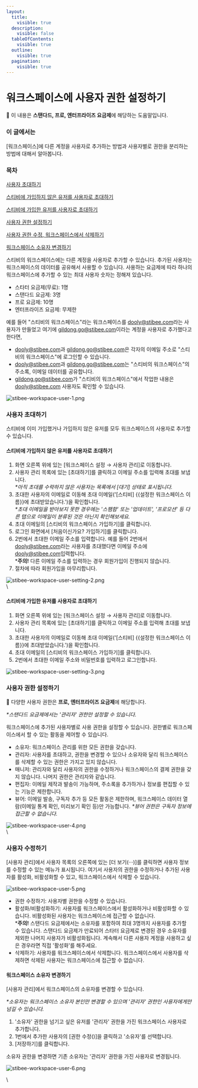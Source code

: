 ```yaml
---
layout:
  title:
    visible: true
  description:
    visible: false
  tableOfContents:
    visible: true
  outline:
    visible: true
  pagination:
    visible: true
---
```


# 워크스페이스에 사용자 권한 설정하기

💬 이 내용은 **스탠다드, 프로, 엔터프라이즈 요금제**에 해당하는 도움말입니다.

&#x20;

### 이 글에서는 <a href="#h_01h983ny812r49deeenn8vb2vp" id="h_01h983ny812r49deeenn8vb2vp"></a>

\[워크스페이스]에 다른 계정을 사용자로 추가하는 방법과 사용자별로 권한을 분리하는 방법에 대해서 알아봅니다.

&#x20;

### 목차 <a href="#h_01h983ny81wwgs7mvmjdmzeasq" id="h_01h983ny81wwgs7mvmjdmzeasq"></a>

[사용자 초대하기](https://help.stibee.com/hc/ko/articles/6462616035727-%EC%9B%8C%ED%81%AC%EC%8A%A4%ED%8E%98%EC%9D%B4%EC%8A%A4%EC%97%90-%EC%82%AC%EC%9A%A9%EC%9E%90-%EA%B6%8C%ED%95%9C-%EC%84%A4%EC%A0%95%ED%95%98%EA%B8%B0#h\_01GT1JBGHXVP77SCKGZSA1Y6KB)

[스티비에 가입하지 않은 유저를 사용자로 초대하기](https://help.stibee.com/hc/ko/articles/6462616035727-%EC%9B%8C%ED%81%AC%EC%8A%A4%ED%8E%98%EC%9D%B4%EC%8A%A4%EC%97%90-%EC%82%AC%EC%9A%A9%EC%9E%90-%EA%B6%8C%ED%95%9C-%EC%84%A4%EC%A0%95%ED%95%98%EA%B8%B0#h\_01GT1JCTMP6TB8QZJPKB6CVV15)

[스티비에 가입한 유저를 사용자로 초대하기](https://help.stibee.com/hc/ko/articles/6462616035727-%EC%9B%8C%ED%81%AC%EC%8A%A4%ED%8E%98%EC%9D%B4%EC%8A%A4%EC%97%90-%EC%82%AC%EC%9A%A9%EC%9E%90-%EA%B6%8C%ED%95%9C-%EC%84%A4%EC%A0%95%ED%95%98%EA%B8%B0#h\_01GT1JCZGRBRDC1SEJKC9447NP)

[사용자 권한 설정하기](https://help.stibee.com/hc/ko/articles/6462616035727-%EC%9B%8C%ED%81%AC%EC%8A%A4%ED%8E%98%EC%9D%B4%EC%8A%A4%EC%97%90-%EC%82%AC%EC%9A%A9%EC%9E%90-%EA%B6%8C%ED%95%9C-%EC%84%A4%EC%A0%95%ED%95%98%EA%B8%B0#h\_01GT1JD3T3S9PZMH8D6KEHT91S)

[사용자 권한 수정, 워크스페이스에서 삭제하기](https://help.stibee.com/hc/ko/articles/6462616035727-%EC%9B%8C%ED%81%AC%EC%8A%A4%ED%8E%98%EC%9D%B4%EC%8A%A4%EC%97%90-%EC%82%AC%EC%9A%A9%EC%9E%90-%EA%B6%8C%ED%95%9C-%EC%84%A4%EC%A0%95%ED%95%98%EA%B8%B0#h\_01GT1JD82H5TGY7884G3M5A0BM)

[워크스페이스 소유자 변경하기](https://help.stibee.com/hc/ko/articles/6462616035727-%EC%9B%8C%ED%81%AC%EC%8A%A4%ED%8E%98%EC%9D%B4%EC%8A%A4%EC%97%90-%EC%82%AC%EC%9A%A9%EC%9E%90-%EA%B6%8C%ED%95%9C-%EC%84%A4%EC%A0%95%ED%95%98%EA%B8%B0#h\_01GT1JDCJBGDBQTJPAMQEMNHJW)

&#x20;

스티비의 워크스페이스에는 다른 계정을 사용자로 추가할 수 있습니다. 추가된 사용자는 워크스페이스의 데이터를 공유해서 사용할 수 있습니다. 사용하는 요금제에 따라 하나의 워크스페이스에 추가할 수 있는 최대 사용자 숫자는 정해져 있습니다.

* 스타터 요금제(무료): 1명
* 스탠다드 요금제: 3명
* 프로 요금제: 10명
* 엔터프라이즈 요금제: 무제한

예를 들어 "스티비의 워크스페이스"라는 워크스페이스를 [dooly@stibee.com](mailto:dooly@stibee.com%EA%B3%BC)라는 사용자가 만들었고 여기에 [gildong.go@stibee.com](mailto:gildong.go@stibee.com)이라는 계정을 사용자로 추가했다고 한다면,

* [dooly@stibee.com](mailto:dooly@stibee.com%EA%B3%BC)과 [gildong.go@stibee.com](mailto:gildong.go@stibee.com%EC%9D%80)은 각자의 이메일 주소로 "스티비의 워크스페이스"에 로그인할 수 있습니다.
* [dooly@stibee.com](mailto:dooly@stibee.com%EA%B3%BC)과 [gildong.go@stibee.com](mailto:gildong.go@stibee.com)는 "스티비의 워크스페이스"의 주소록, 이메일 데이터를 공유합니다.
* [gildong.go@stibee.com](mailto:gildong.go@stibee.com)가 "스티비의 워크스페이스"에서 작업한 내용은 [dooly@stibee.com](mailto:dooly@stibee.com) 사용자도 확인할 수 있습니다.&#x20;

&#x20;

![stibee-workspace-user-1.png](https://help.stibee.com/hc/article\_attachments/6675174972943)

&#x20;

### 사용자 초대하기 <a href="#h_01gt1jbghxvp77sckgzsa1y6kb" id="h_01gt1jbghxvp77sckgzsa1y6kb"></a>

스티비에 이미 가입했거나 가입하지 않은 유저를 모두 워크스페이스의 사용자로 추가할 수 있습니다.&#x20;

&#x20;

#### 스티비에 가입하지 않은 유저를 사용자로 초대하기 <a href="#h_01gt1jctmp6tb8qzjpkb6cvv15" id="h_01gt1jctmp6tb8qzjpkb6cvv15"></a>

1. 화면 오른쪽 위에 있는 \[워크스페이스 설정 → 사용자 관리]로 이동합니다.
2. 사용자 관리 목록에 있는 \[초대하기]를 클릭하고 이메일 주소를 입력해 초대를 보냅니다.\
   _\*아직 초대를 수락하지 않은 사용자는 목록에서 \[대기] 상태로 표시됩니다._
3. 초대한 사용자의 이메일로 이동해 초대 이메일('\[스티비] \{{설정한 워크스페이스 이름\}}에 초대받았습니다.')을 확인합니다. \
   _\*초대 이메일을 받아보지 못한 경우에는 '스팸함' 또는 '업데이트', '프로모션' 등 다른 탭으로 이메일이 분류된 것은 아닌지 확인해보세요._
4. 초대 이메일의 \[스티비의 워크스페이스 가입하기]를 클릭합니다.
5. 로그인 화면에서 \[처음이신가요? 가입하기]를 클릭합니다.
6. 2번에서 초대한 이메일 주소를 입력합니다. 예를 들어 2번에서 [dooly@stibee.com](mailto:dooly@stibee.com%EC%9D%B4%EB%9D%BC%EB%8A%94)라는 사용자를 초대했다면 이메일 주소에 [dooly@stibee.com](mailto:dooly@stibee.com%EC%9D%84)입력합니다.\
   \***주의!** 다른 이메일 주소를 입력하는 경우 회원가입이 진행되지 않습니다.&#x20;
7. &#x20;절차에 따라 회원가입을 마무리합니다.

![stibee-workspace-user-setting-2.png](https://help.stibee.com/hc/article\_attachments/6462816963215)\
\


#### 스티비에 가입한 유저를 사용자로 초대하기 <a href="#h_01gt1jczgrbrdc1sejkc9447np" id="h_01gt1jczgrbrdc1sejkc9447np"></a>

1. 화면 오른쪽 위에 있는 \[워크스페이스 설정 → 사용자 관리]로 이동합니다.
2. 사용자 관리 목록에 있는 \[초대하기]를 클릭하고 이메일 주소를 입력해 초대를 보냅니다.
3. 초대한 사용자의 이메일로 이동해 초대 이메일('\[스티비] \{{설정한 워크스페이스 이름\}}에 초대받았습니다.')을 확인합니다.&#x20;
4. 초대 이메일의 \[스티비의 워크스페이스 가입하기]를 클릭합니다.
5. 2번에서 초대한 이메일 주소와 비밀번호를 입력하고 로그인합니다.

![stibee-workspace-user-setting-3.png](https://help.stibee.com/hc/article\_attachments/6462852704527)

### &#x20; <a href="#h_01ha11q3fm11t13tpx9mzcane7" id="h_01ha11q3fm11t13tpx9mzcane7"></a>

### 사용자 권한 설정하기 <a href="#h_01gt1jd3t3s9pzmh8d6keht91s" id="h_01gt1jd3t3s9pzmh8d6keht91s"></a>

💬 다양한 사용자 권한은 **프로, 엔터프라이즈 요금제**에 해당합니다.

_\*스탠다드 요금제에서는 '관리자' 권한만 설정할 수 있습니다._

&#x20;

워크스페이스에 추가된 사용자별로 사용 권한을 설정할 수 있습니다. 권한별로 워크스페이스에서 할 수 있는 활동을 제어할 수 있습니다.&#x20;

* 소유자: 워크스페이스 관리를 위한 모든 권한을 갖습니다.
* 관리자: 사용자를 초대하고, 권한을 변경할 수 있으나 소유자와 달리 워크스페이스를 삭제할 수 있는 권한은 가지고 있지 않습니다.
* 매니저: 관리자와 달리 사용자의 권한을 수정하거나 워크스페이스의 결제 권한을 갖지 않습니다. 나머지 권한은 관리자와 같습니다.
* 편집자: 이메일 제작과 발송이 가능하며, 주소록을 추가하거나 정보를 편집할 수 있는 기능은 제한합니다.
* 뷰어: 이메일 발송, 구독자 추가 등 모든 활동은 제한하며, 워크스페이스 데이터 열람(이메일 통계 확인, 미리보기 확인 등)만 가능합니다. _\*뷰어 권한은 구독자 정보에 접근할 수 없습니다._

![stibee-workspace-user-4.png](https://help.stibee.com/hc/article\_attachments/6675174951055)\
\


### 사용자 수정하기 <a href="#h_01gt1jd82h5tgy7884g3m5a0bm" id="h_01gt1jd82h5tgy7884g3m5a0bm"></a>

\[사용자 관리]에서 사용자 목록의 오른쪽에 있는 \[더 보기(···)]를 클릭하면 사용자 정보를 수정할 수 있는 메뉴가 표시됩니다. 여기서 사용자의 권한을 수정하거나 추가된 사용자를 활성화, 비활성화할 수 있고, 워크스페이스에서 삭제할 수 있습니다.

![stibee-workspace-user-5.png](https://help.stibee.com/hc/article\_attachments/6675132583311)

* 권한 수정하기: 사용자별 권한을 수정할 수 있습니다.
* 활성화/비활성화하기: 사용자를 워크스페이스에서 활성화하거나 비활성화할 수 있습니다. 비활성화된 사용자는 워크스페이스에 접근할 수 없습니다.\
  \***주의!** 스탠다드 요금제에서는 소유자를 포함하여 최대 3명까지 사용자를 추가할 수 있습니다. 스탠다드 요금제가 만료되어 스타터 요금제로 변경된 경우 소유자를 제외한 나머지 사용자가 비활성화됩니다. 계속해서 다른 사용자 계정을 사용하고 싶은 경우라면 직접 '활성화'를 해주세요.
* 삭제하기: 사용자를 워크스페이스에서 삭제합니다. 워크스페이스에서 사용자를 삭제하면 삭제된 사용자는 워크스페이스에 접근할 수 없습니다.

&#x20;

#### 워크스페이스 소유자 변경하기 <a href="#h_01gt1jdcjbgdbqtjpamqemnhjw" id="h_01gt1jdcjbgdbqtjpamqemnhjw"></a>

\[사용자 관리]에서 워크스페이스의 소유자를 변경할 수 있습니다.&#x20;

_\*소유자는 워크스페이스 소유자 본인만 변경할 수 있으며 '관리자' 권한인 사용자에게만 넘길 수 있습니다._

1. '소유자' 권한을 넘기고 싶은 유저를 '관리자' 권한을 가진 워크스페이스 사용자로 추가합니다.
2. 1번에서 추가한 사용자의 \[권한 수정()]을 클릭하고 '소유자'를 선택합니다.
3. \[저장하기]를 클릭합니다.

소유자 권한을 변경하면 기존 소유자는 '관리자' 권한을 가진 사용자로 변경됩니다.

![stibee-workspace-user-6.png](https://help.stibee.com/hc/article\_attachments/6675185495183)

\
